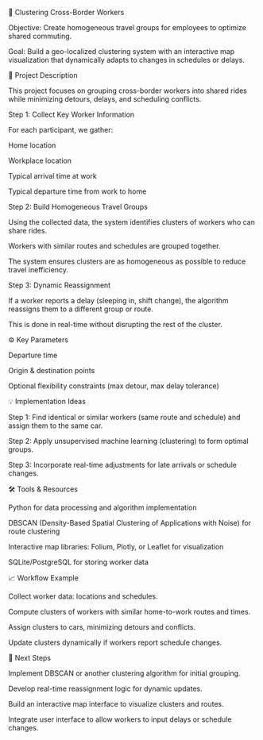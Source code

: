 🚗 Clustering Cross-Border Workers

Objective: Create homogeneous travel groups for employees to optimize shared commuting.

Goal: Build a geo-localized clustering system with an interactive map visualization that dynamically adapts to changes in schedules or delays.

📝 Project Description

This project focuses on grouping cross-border workers into shared rides while minimizing detours, delays, and scheduling conflicts.

Step 1: Collect Key Worker Information

For each participant, we gather:

Home location

Workplace location

Typical arrival time at work

Typical departure time from work to home

Step 2: Build Homogeneous Travel Groups

Using the collected data, the system identifies clusters of workers who can share rides.

Workers with similar routes and schedules are grouped together.

The system ensures clusters are as homogeneous as possible to reduce travel inefficiency.

Step 3: Dynamic Reassignment

If a worker reports a delay (sleeping in, shift change), the algorithm reassigns them to a different group or route.

This is done in real-time without disrupting the rest of the cluster.

⚙️ Key Parameters

Departure time

Origin & destination points

Optional flexibility constraints (max detour, max delay tolerance)

💡 Implementation Ideas

Step 1: Find identical or similar workers (same route and schedule) and assign them to the same car.

Step 2: Apply unsupervised machine learning (clustering) to form optimal groups.

Step 3: Incorporate real-time adjustments for late arrivals or schedule changes.

🛠 Tools & Resources

Python for data processing and algorithm implementation

DBSCAN (Density-Based Spatial Clustering of Applications with Noise) for route clustering

Interactive map libraries: Folium, Plotly, or Leaflet for visualization

SQLite/PostgreSQL for storing worker data

📈 Workflow Example

Collect worker data: locations and schedules.

Compute clusters of workers with similar home-to-work routes and times.

Assign clusters to cars, minimizing detours and conflicts.

Update clusters dynamically if workers report schedule changes.

🚀 Next Steps

Implement DBSCAN or another clustering algorithm for initial grouping.

Develop real-time reassignment logic for dynamic updates.

Build an interactive map interface to visualize clusters and routes.

Integrate user interface to allow workers to input delays or schedule changes.